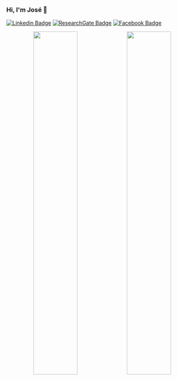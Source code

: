 ### Hi, I'm José 👋

[![Linkedin Badge](https://img.shields.io/badge/-LinkedIn-0a66c2?style=flat-square&labelColor=0a66c2&logo=linkedin&logoColor=white&link=https://www.linkedin.com/in/joseflauzino)](https://www.linkedin.com/in/joseflauzino)
[![ResearchGate Badge](https://img.shields.io/badge/-ResearchGate-00ccbb?style=flat-square&labelColor=00ccbb&logo=researchgate&logoColor=white&link=https://www.researchgate.net/profile/Jose-Flauzino)](https://www.researchgate.net/profile/Jose-Flauzino)
[![Facebook Badge](https://img.shields.io/badge/-Facebook-2d88ff?style=flat-square&labelColor=2d88ff&logo=facebook&logoColor=white&link=https://www.facebook.com/jhoy.flauzino)](https://www.facebook.com/jhoy.flauzino)

<p align="center">
  <img width="48%" src="https://github-readme-stats.vercel.app/api?username=joseflauzino&show_icons=true&theme=tokyonight" />
  <img width="48%" src="https://github-readme-streak-stats.herokuapp.com/?user=joseflauzino&theme=tokyonight" />
</p>

<!--
**joseflauzino/joseflauzino** is a ✨ _special_ ✨ repository because its `README.md` (this file) appears on your GitHub profile.

Here are some ideas to get you started:

- 🔭 I’m currently working on ...
- 🌱 I’m currently learning ...
- 👯 I’m looking to collaborate on ...
- 🤔 I’m looking for help with ...
- 💬 Ask me about ...
- 📫 How to reach me: ...
- 😄 Pronouns: ...
- ⚡ Fun fact: ...
-->
